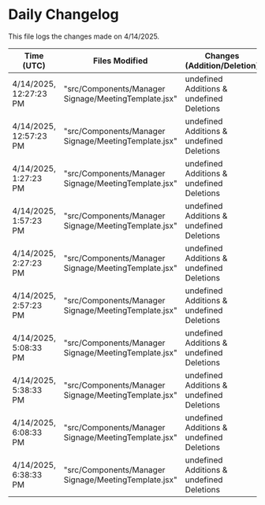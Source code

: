 # Daily Changelog

This file logs the changes made on 4/14/2025.

| Time (UTC)             | Files Modified                    | Changes (Addition/Deletion) |
|------------------------|-----------------------------------|-----------------------------|
| 4/14/2025, 12:27:23 PM | "src/Components/Manager Signage/MeetingTemplate.jsx" | undefined Additions & undefined Deletions |
| 4/14/2025, 12:57:23 PM | "src/Components/Manager Signage/MeetingTemplate.jsx" | undefined Additions & undefined Deletions|
| 4/14/2025, 1:27:23 PM | "src/Components/Manager Signage/MeetingTemplate.jsx" | undefined Additions & undefined Deletions|
| 4/14/2025, 1:57:23 PM | "src/Components/Manager Signage/MeetingTemplate.jsx" | undefined Additions & undefined Deletions|
| 4/14/2025, 2:27:23 PM | "src/Components/Manager Signage/MeetingTemplate.jsx" | undefined Additions & undefined Deletions|
| 4/14/2025, 2:57:23 PM | "src/Components/Manager Signage/MeetingTemplate.jsx" | undefined Additions & undefined Deletions|
| 4/14/2025, 5:08:33 PM | "src/Components/Manager Signage/MeetingTemplate.jsx" | undefined Additions & undefined Deletions|
| 4/14/2025, 5:38:33 PM | "src/Components/Manager Signage/MeetingTemplate.jsx" | undefined Additions & undefined Deletions|
| 4/14/2025, 6:08:33 PM | "src/Components/Manager Signage/MeetingTemplate.jsx" | undefined Additions & undefined Deletions|
| 4/14/2025, 6:38:33 PM | "src/Components/Manager Signage/MeetingTemplate.jsx" | undefined Additions & undefined Deletions|
